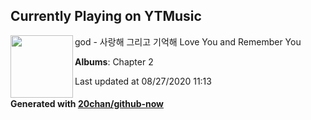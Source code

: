 ## Currently Playing on YTMusic

[<img align="left" width="100" src="https://lh3.googleusercontent.com/rKdYM5gWjW60e_j6vX1fPb6mwOVkUK1VTcxps6FRwAkPOM--1urfgMyOiNg95_e46XYd97THYHs225Xv">](https://music.youtube.com/channel/UCCB2_351SXEVTFuWnkQSjPw)

god - 사랑해 그리고 기억해 Love You and Remember You

**Albums**: Chapter 2

Last updated at 08/27/2020 11:13

#### Generated with [20chan/github-now](https://github.com/20chan/github-now)


<!--
**20chan/20chan** is a ✨ _special_ ✨ repository because its `README.md` (this file) appears on your GitHub profile.

Here are some ideas to get you started:

- 🔭 I’m currently working on ...
- 🌱 I’m currently learning ...
- 👯 I’m looking to collaborate on ...
- 🤔 I’m looking for help with ...
- 💬 Ask me about ...
- 📫 How to reach me: ...
- 😄 Pronouns: ...
- ⚡ Fun fact: ...
-->
